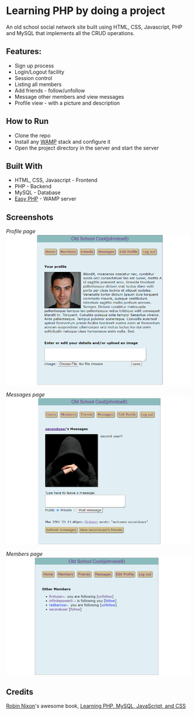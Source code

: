 # Learning PHP by doing a project

An old school social network site built using HTML, CSS, Javascript, PHP and MySQL that implements all the CRUD operations.

## Features:

- Sign up process
- Login/Logout facility
- Session control
- Listing all members
- Add friends - follow/unfollow
- Message other members and view messages
- Profile view - with a picture and description

## How to Run

- Clone the repo
- Install any [WAMP](https://ampps.com/wamp) stack and configure it
- Open the project directory in the server and start the server

## Built With

- HTML, CSS, Javascript - Frontend
- PHP - Backend
- MySQL - Database
- [Easy PHP](https://www.easyphp.org/) - WAMP server

## Screenshots

_Profile page_
<img src='./images/profile.png' style='width: 200'>

_Messages page_
<img src='./images/messages.png' style='width: 200;' >

_Members page_
<img src='./images/members.png' style='width: 200;' >

## Credits

[Robin Nixon](https://github.com/RobinNixon/lpmj6/tree/master/robinsnest)'s awesome book, [Learning PHP, MySQL, JavaScript, and CSS](https://www.amazon.com/Learning-MySQL-JavaScript-Step-Step/dp/1449319262)

